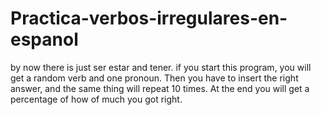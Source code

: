 # Practica-verbos-irregulares-en-espanol
by now there is just ser estar and tener.
if you start this program, you will get a random verb and one pronoun.
Then you have to insert the right answer, and the same thing will repeat 10 times.
At the end you will get a percentage of how of much you got right.
